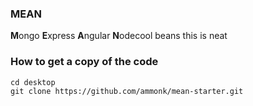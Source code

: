 ### MEAN

**M**ongo **E**xpress **A**ngular **N**odecool beans
this is neat

### How to get a copy of the code

```
cd desktop
git clone https://github.com/ammonk/mean-starter.git
```
